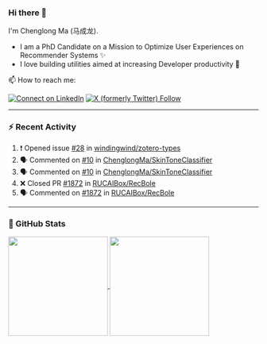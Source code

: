 ### Hi there 👋

I'm Chenglong Ma (马成龙). 

* I am a PhD Candidate on a Mission to Optimize User Experiences on Recommender Systems ✨
* I love building utilities aimed at increasing Developer productivity 💪 

📫 How to reach me:

[![Connect on LinkedIn](https://img.shields.io/badge/--linkedin?label=LinkedIn&logo=LinkedIn&style=social)](https://www.linkedin.com/in/machenglong/)
[![X (formerly Twitter) Follow](https://img.shields.io/twitter/follow/ChenglongM)](https://twitter.com/ChenglongM)

---

### :zap: Recent Activity

<!--START_SECTION:activity-->
1. ❗ Opened issue [#28](https://github.com/windingwind/zotero-types/issues/28) in [windingwind/zotero-types](https://github.com/windingwind/zotero-types)
2. 🗣 Commented on [#10](https://github.com/ChenglongMa/SkinToneClassifier/issues/10#issuecomment-1782858558) in [ChenglongMa/SkinToneClassifier](https://github.com/ChenglongMa/SkinToneClassifier)
3. 🗣 Commented on [#10](https://github.com/ChenglongMa/SkinToneClassifier/issues/10#issuecomment-1782757803) in [ChenglongMa/SkinToneClassifier](https://github.com/ChenglongMa/SkinToneClassifier)
4. ❌ Closed PR [#1872](https://github.com/RUCAIBox/RecBole/pull/1872) in [RUCAIBox/RecBole](https://github.com/RUCAIBox/RecBole)
5. 🗣 Commented on [#1872](https://github.com/RUCAIBox/RecBole/pull/1872#issuecomment-1774003703) in [RUCAIBox/RecBole](https://github.com/RUCAIBox/RecBole)
<!--END_SECTION:activity-->

---

### 🌱 GitHub Stats

<a href="https://github.com/ChenglongMa#-github-stats">
  <img height=200 align="center" src="https://github-readme-stats.vercel.app/api?username=ChenglongMa" />
</a>
<a href="https://github.com/ChenglongMa#-github-stats">
  <img height=200 align="center" src="https://github-readme-stats.vercel.app/api/top-langs?username=ChenglongMa&layout=compact&langs_count=8&card_width=320" />
</a>


<!--
**ChenglongMa/ChenglongMa** is a ✨ _special_ ✨ repository because its `README.md` (this file) appears on your GitHub profile.

Here are some ideas to get you started:

- 🔭 I’m currently working on ...
- 🌱 I’m currently learning ...
- 👯 I’m looking to collaborate on ...
- 🤔 I’m looking for help with ...
- 💬 Ask me about ...
- 📫 How to reach me: ...
- 😄 Pronouns: ...
- ⚡ Fun fact: ...

![Chenglong's GitHub stats](https://github-readme-stats.vercel.app/api?username=ChenglongMa&show_icons=true&count_private=true)

---

![Top Langs](https://github-readme-stats.vercel.app/api/top-langs/?username=ChenglongMa)

---
-->
